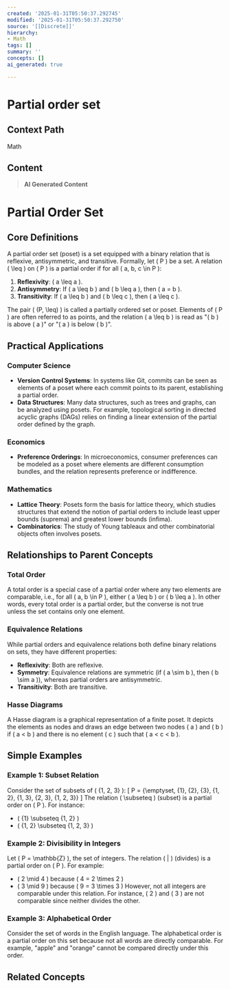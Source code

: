 ```yaml
---
created: '2025-01-31T05:50:37.292745'
modified: '2025-01-31T05:50:37.292750'
source: '[[Discrete]]'
hierarchy:
- Math
tags: []
summary: ''
concepts: []
ai_generated: true

---
```


# Partial order set

## Context Path
Math

## Content
> **AI Generated Content**
 # Partial Order Set

## Core Definitions

A partial order set (poset) is a set equipped with a binary relation that is reflexive, antisymmetric, and transitive. Formally, let \( P \) be a set. A relation \( \leq \) on \( P \) is a partial order if for all \( a, b, c \in P \):

1. **Reflexivity**: \( a \leq a \).
2. **Antisymmetry**: If \( a \leq b \) and \( b \leq a \), then \( a = b \).
3. **Transitivity**: If \( a \leq b \) and \( b \leq c \), then \( a \leq c \).

The pair \( (P, \leq) \) is called a partially ordered set or poset. Elements of \( P \) are often referred to as points, and the relation \( a \leq b \) is read as "\( b \) is above \( a \)" or "\( a \) is below \( b \)".

## Practical Applications

### Computer Science

- **Version Control Systems**: In systems like Git, commits can be seen as elements of a poset where each commit points to its parent, establishing a partial order.
- **Data Structures**: Many data structures, such as trees and graphs, can be analyzed using posets. For example, topological sorting in directed acyclic graphs (DAGs) relies on finding a linear extension of the partial order defined by the graph.

### Economics

- **Preference Orderings**: In microeconomics, consumer preferences can be modeled as a poset where elements are different consumption bundles, and the relation represents preference or indifference.

### Mathematics

- **Lattice Theory**: Posets form the basis for lattice theory, which studies structures that extend the notion of partial orders to include least upper bounds (suprema) and greatest lower bounds (infima).
- **Combinatorics**: The study of Young tableaux and other combinatorial objects often involves posets.

## Relationships to Parent Concepts

### Total Order

A total order is a special case of a partial order where any two elements are comparable, i.e., for all \( a, b \in P \), either \( a \leq b \) or \( b \leq a \). In other words, every total order is a partial order, but the converse is not true unless the set contains only one element.

### Equivalence Relations

While partial orders and equivalence relations both define binary relations on sets, they have different properties:
- **Reflexivity**: Both are reflexive.
- **Symmetry**: Equivalence relations are symmetric (if \( a \sim b \), then \( b \sim a \)), whereas partial orders are antisymmetric.
- **Transitivity**: Both are transitive.

### Hasse Diagrams

A Hasse diagram is a graphical representation of a finite poset. It depicts the elements as nodes and draws an edge between two nodes \( a \) and \( b \) if \( a < b \) and there is no element \( c \) such that \( a < c < b \).

## Simple Examples

### Example 1: Subset Relation

Consider the set of subsets of \( \{1, 2, 3\} \):
\[ P = \{\emptyset, \{1\}, \{2\}, \{3\}, \{1, 2\}, \{1, 3\}, \{2, 3\}, \{1, 2, 3\}\} \]
The relation \( \subseteq \) (subset) is a partial order on \( P \). For instance:
- \( \{1\} \subseteq \{1, 2\} \)
- \( \{1, 2\} \subseteq \{1, 2, 3\} \)

### Example 2: Divisibility in Integers

Let \( P = \mathbb{Z} \), the set of integers. The relation \( | \) (divides) is a partial order on \( P \). For example:
- \( 2 \mid 4 \) because \( 4 = 2 \times 2 \)
- \( 3 \mid 9 \) because \( 9 = 3 \times 3 \)
However, not all integers are comparable under this relation. For instance, \( 2 \) and \( 3 \) are not comparable since neither divides the other.

### Example 3: Alphabetical Order

Consider the set of words in the English language. The alphabetical order is a partial order on this set because not all words are directly comparable. For example, "apple" and "orange" cannot be compared directly under this order.

## Related Concepts
